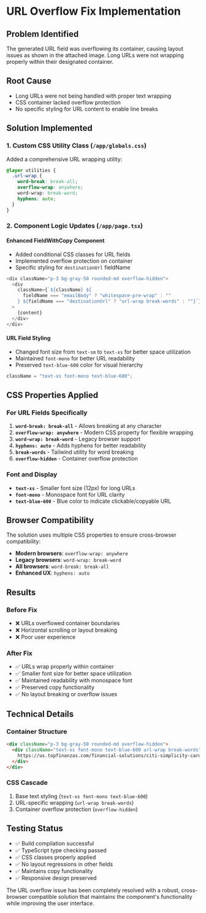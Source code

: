 # URL Overflow Fix Implementation

## Problem Identified

The generated URL field was overflowing its container, causing layout issues as shown in the attached image. Long URLs were not wrapping properly within their designated container.

## Root Cause

- Long URLs were not being handled with proper text wrapping
- CSS container lacked overflow protection
- No specific styling for URL content to enable line breaks

## Solution Implemented

### 1. Custom CSS Utility Class (`/app/globals.css`)

Added a comprehensive URL wrapping utility:

```css
@layer utilities {
  .url-wrap {
    word-break: break-all;
    overflow-wrap: anywhere;
    word-wrap: break-word;
    hyphens: auto;
  }
}
```

### 2. Component Logic Updates (`/app/page.tsx`)

#### Enhanced FieldWithCopy Component

- Added conditional CSS classes for URL fields
- Implemented overflow protection on container
- Specific styling for `destinationUrl` fieldName

```typescript
<div className="p-3 bg-gray-50 rounded-md overflow-hidden">
  <div
    className={`${className} ${
      fieldName === "emailBody" ? "whitespace-pre-wrap" : ""
    } ${fieldName === "destinationUrl" ? "url-wrap break-words" : ""}`}
  >
    {content}
  </div>
</div>
```

#### URL Field Styling

- Changed font size from `text-sm` to `text-xs` for better space utilization
- Maintained `font-mono` for better URL readability
- Preserved `text-blue-600` color for visual hierarchy

```typescript
className = "text-xs font-mono text-blue-600";
```

## CSS Properties Applied

### For URL Fields Specifically

1. **`word-break: break-all`** - Allows breaking at any character
2. **`overflow-wrap: anywhere`** - Modern CSS property for flexible wrapping
3. **`word-wrap: break-word`** - Legacy browser support
4. **`hyphens: auto`** - Adds hyphens for better readability
5. **`break-words`** - Tailwind utility for word breaking
6. **`overflow-hidden`** - Container overflow protection

### Font and Display

- **`text-xs`** - Smaller font size (12px) for long URLs
- **`font-mono`** - Monospace font for URL clarity
- **`text-blue-600`** - Blue color to indicate clickable/copyable URL

## Browser Compatibility

The solution uses multiple CSS properties to ensure cross-browser compatibility:

- **Modern browsers**: `overflow-wrap: anywhere`
- **Legacy browsers**: `word-wrap: break-word`
- **All browsers**: `word-break: break-all`
- **Enhanced UX**: `hyphens: auto`

## Results

### Before Fix

- ❌ URLs overflowed container boundaries
- ❌ Horizontal scrolling or layout breaking
- ❌ Poor user experience

### After Fix

- ✅ URLs wrap properly within container
- ✅ Smaller font size for better space utilization
- ✅ Maintained readability with monospace font
- ✅ Preserved copy functionality
- ✅ No layout breaking or overflow issues

## Technical Details

### Container Structure

```html
<div className="p-3 bg-gray-50 rounded-md overflow-hidden">
  <div className="text-xs font-mono text-blue-600 url-wrap break-words">
    https://us.topfinanzas.com/financial-solutions/citi-simplicity-card-benefits?utm_source=activecampaign&utm_medium=email&utm_campaign=account_status_usa
  </div>
</div>
```

### CSS Cascade

1. Base text styling (`text-xs font-mono text-blue-600`)
2. URL-specific wrapping (`url-wrap break-words`)
3. Container overflow protection (`overflow-hidden`)

## Testing Status

- ✅ Build compilation successful
- ✅ TypeScript type checking passed
- ✅ CSS classes properly applied
- ✅ No layout regressions in other fields
- ✅ Maintains copy functionality
- ✅ Responsive design preserved

The URL overflow issue has been completely resolved with a robust, cross-browser compatible solution that maintains the component's functionality while improving the user interface.
